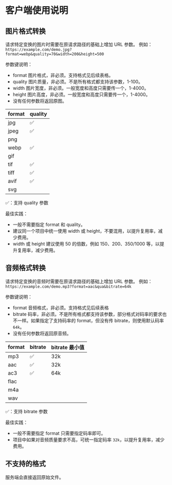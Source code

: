 # 客户端使用说明

## 图片格式转换

请求特定变换的图片时需要在原请求路径的基础上增加 URL 参数。
例如：`https://example.com/demo.jpg?format=webp&quality=70&width=200&height=500`

参数键说明：

* format 图片格式，非必须。支持格式见后续表格。
* quality 图片质量，非必须。不是所有格式都支持该参数，1-100。
* width 图片宽度，非必须。一般宽度和高度只需要传一个，1-4000。
* height 图片高度，非必须。一般宽度和高度只需要传一个，1-4000。
* 没有任何参数将返回原图。

| **format** | **quality** |  
|------------|-------------|
| jpg        | ✅           | 
| jpeg       | ✅           | 
| png        |             | 
| webp       | ✅           | 
| gif        |             | 
| tif        | ✅           | 
| tiff       | ✅           | 
| avif       | ✅           | 
| svg        |             | 

✅：支持 quality 参数

最佳实践：

* 一般不需要指定 format 和 quality。
* 建议同一个项目中统一使用 width 或 height，不要混用，以提升复用率，减少费用。
* width 或 height 建议使用 50 的倍数，例如 150、200、350/1000 等，以提升复用率，减少费用。

## 音频格式转换

请求特定变换的音频时需要在原请求路径的基础上增加 URL 参数。
例如：`https://example.com/demo.mp3?format=aac&qua&bitrate=64k`

参数键说明：

* format 音频格式，非必须。支持格式见后续表格
* bitrate 码率，非必须。不是所有格式都支持该参数，部分格式对码率的要求也不一样。如果指定了支持码率的 format，但没有传 bitrate，则使用默认码率 `64k`。
* 没有任何参数将返回原音频。

| **format** | **bitrate** | **bitrate 最小值** |
|------------|-------------|-----------------|
| mp3        | ✅           | 32k             |
| aac        | ✅           | 32k             |
| ac3        | ✅           | 64k             |
| flac       |             |                 |
| m4a        |             |                 |
| wav        |             |                 |

✅：支持 bitrate 参数

最佳实践：

* 一般不需要指定 format 只需要指定码率即可。
* 项目中如果对音频质量要求不高，可统一指定码率 `32k`，以提升复用率，减少费用。

## 不支持的格式

服务端会直接返回原始文件。

